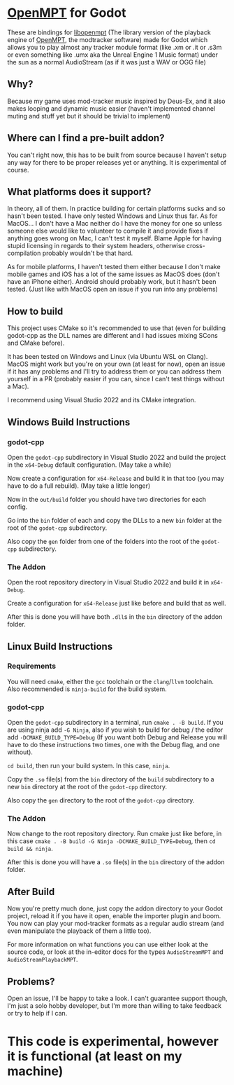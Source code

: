 # [OpenMPT](https://openmpt.org) for Godot

These are bindings for [libopenmpt](https://github.com/OpenMPT/openmpt/tree/master/libopenmpt) (The library version of the playback engine of [OpenMPT](https://openmpt.org), the modtracker software) made for Godot which allows you to play almost any tracker module format (like .xm or .it or .s3m or even something like .umx aka the Unreal Engine 1 Music format) under the sun as a normal AudioStream (as if it was just a WAV or OGG file)

## Why?

Because my game uses mod-tracker music inspired by Deus-Ex, and it also makes looping and dynamic music easier (haven't implemented channel muting and stuff yet but it should be trivial to implement)

## Where can I find a pre-built addon?

You can't right now, this has to be built from source because I haven't setup any way for there to be proper releases yet or anything. It is experimental of course.

## What platforms does it support?

In theory, all of them. In practice building for certain platforms sucks and so hasn't been tested. I have only tested Windows and Linux thus far. As for MacOS... I don't have a Mac neither do I have the money for one so unless someone else would like to volunteer to compile it and provide fixes if anything goes wrong on Mac, I can't test it myself. Blame Apple for having stupid licensing in regards to their system headers, otherwise cross-compilation probably wouldn't be that hard.

As for mobile platforms, I haven't tested them either because I don't make mobile games and iOS has a lot of the same issues as MacOS does (don't have an iPhone either). Android should probably work, but it hasn't been tested. (Just like with MacOS open an issue if you run into any problems)

## How to build

This project uses CMake so it's recommended to use that (even for building godot-cpp as the DLL names are different and I had issues mixing SCons and CMake before).

It has been tested on Windows and Linux (via Ubuntu WSL on Clang). MacOS might work but you're on your own (at least for now), open an issue if it has any problems and I'll try to address them or you can address them yourself in a PR (probably easier if you can, since I can't test things without a Mac).

I recommend using Visual Studio 2022 and its CMake integration.

## Windows Build Instructions

### godot-cpp

Open the `godot-cpp` subdirectory in Visual Studio 2022 and build the project in the `x64-Debug` default configuration. (May take a while)

Now create a configuration for `x64-Release` and build it in that too (you may have to do a full rebuild). (May take a little longer)

Now in the `out/build` folder you should have two directories for each config.

Go into the `bin` folder of each and copy the DLLs to a new `bin` folder at the root of the `godot-cpp` subdirectory.

Also copy the `gen` folder from one of the folders into the root of the `godot-cpp` subdirectory.

### The Addon

Open the root repository directory in Visual Studio 2022 and build it in `x64-Debug`.

Create a configuration for `x64-Release` just like before and build that as well.

After this is done you will have both `.dll`s in the `bin` directory of the addon folder.

## Linux Build Instructions

### Requirements

You will need `cmake`, either the `gcc` toolchain or the `clang`/`llvm` toolchain. Also recommended is `ninja-build` for the build system.

### godot-cpp

Open the `godot-cpp` subdirectory in a terminal, run `cmake . -B build`. If you are using ninja add `-G Ninja`, also if you wish to build for debug / the editor add `-DCMAKE_BUILD_TYPE=Debug`
(If you want both Debug and Release you will have to do these instructions two times, one with the Debug flag, and one without).

`cd build`, then run your build system. In this case, `ninja`.

Copy the `.so` file(s) from the `bin` directory of the `build` subdirectory to a new `bin` directory at the root of the `godot-cpp` directory.

Also copy the `gen` directory to the root of the `godot-cpp` directory.

### The Addon

Now change to the root repository directory. Run cmake just like before, in this case `cmake . -B build -G Ninja -DCMAKE_BUILD_TYPE=Debug`,
then `cd build && ninja`.

After this is done you will have a `.so` file(s) in the `bin` directory of the addon folder.

## After Build

Now you're pretty much done, just copy the addon directory to your Godot project, reload it if you have it open, enable the importer plugin and boom.
You now can play your mod-tracker formats as a regular audio stream (and even manipulate the playback of them a little too).

For more information on what functions you can use either look at the source code, or look at the in-editor docs for the types `AudioStreamMPT` and `AudioStreamPlaybackMPT`.

## Problems?

Open an issue, I'll be happy to take a look. I can't guarantee support though, I'm just a solo hobby developer, but I'm more than willing to take feedback or try to help if I can.

# This code is experimental, however it is functional (at least on my machine)
